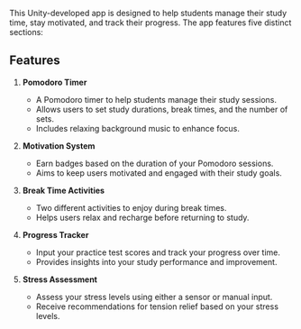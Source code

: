 This Unity-developed app is designed to help students manage their study time, stay motivated, and track their progress. The app features five distinct sections:

## Features

1. **Pomodoro Timer**
   - A Pomodoro timer to help students manage their study sessions.
   - Allows users to set study durations, break times, and the number of sets.
   - Includes relaxing background music to enhance focus.

2. **Motivation System**
   - Earn badges based on the duration of your Pomodoro sessions.
   - Aims to keep users motivated and engaged with their study goals.

3. **Break Time Activities**
   - Two different activities to enjoy during break times.
   - Helps users relax and recharge before returning to study.

4. **Progress Tracker**
   - Input your practice test scores and track your progress over time.
   - Provides insights into your study performance and improvement.

5. **Stress Assessment**
   - Assess your stress levels using either a sensor or manual input.
   - Receive recommendations for tension relief based on your stress levels.
